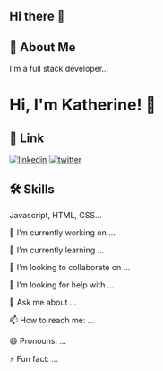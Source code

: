 ## Hi there 👋
## 🚀 About Me
I'm a full stack developer...


# Hi, I'm Katherine! 👋


## 🔗 Link
[![linkedin](https://img.shields.io/badge/linkedin-0A66C2?style=for-the-badge&logo=linkedin&logoColor=white)](https://www.linkedin.com/in/atharva-patki-3451581bb)
[![twitter](https://img.shields.io/badge/twitter-1DA1F2?style=for-the-badge&logo=twitter&logoColor=white)](https://twitter.com/)


## 🛠 Skills
Javascript, HTML, CSS...

🔭 I’m currently working on ...

🌱 I’m currently learning ...

👯 I’m looking to collaborate on ...

🤔 I’m looking for help with ...

💬 Ask me about ...

📫 How to reach me: ...

😄 Pronouns: ...

⚡ Fun fact: ...


